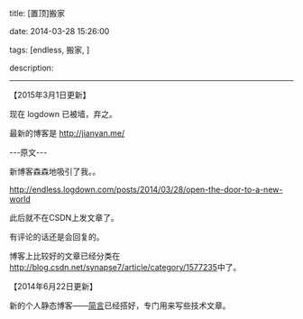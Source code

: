 title: [置顶]搬家

date: 2014-03-28 15:26:00

tags: [endless, 搬家, ]

description: 

---
【2015年3月1日更新】

现在 logdown 已被墙，弃之。

最新的博客是 <http://jianyan.me/>

  


\---原文---

  


新博客森森地吸引了我。。

<http://endless.logdown.com/posts/2014/03/28/open-the-door-to-a-new-world>

此后就不在CSDN上发文章了。

有评论的话还是会回复的。

  


博客上比较好的文章已经分类在<http://blog.csdn.net/synapse7/article/category/1577235>中了。

  


【2014年6月22日更新】

新的个人静态博客——[简言](http://jianyan.me/)已经搭好，专门用来写些技术文章。

  

